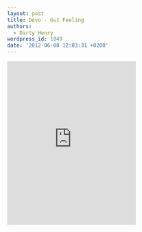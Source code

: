 ```yaml
---
layout: post
title: Devo - Gut Feeling
authors:
  - Dirty Henry
wordpress_id: 1049
date: '2012-06-08 12:03:31 +0200'
---
```

<iframe src="https://embed.spotify.com/?uri=spotify:track:4fNbrazMYC1CbalcQ8YFGC" width="300" height="380" frameborder="0" allowtransparency="true"></iframe>
